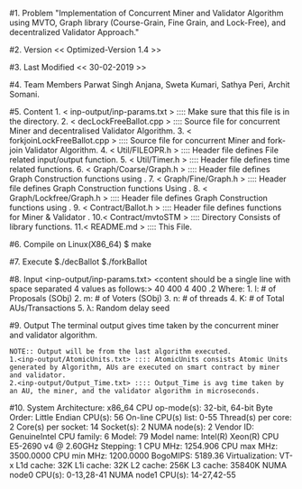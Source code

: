 #1. Problem
	"Implementation of Concurrent Miner and Validator Algorithm using MVTO, Graph library (Course-Grain,
	Fine Grain, and Lock-Free), and decentralized Validator Approach."

#2. Version
	<< Optimized-Version 1.4  >>
	
#3. Last Modified
	<< 30-02-2019 >>

#4. Team Members
	Parwat Singh Anjana, Sweta Kumari, Sathya Peri, Archit Somani.
	
#5. Content
	1. < inp-output/inp-params.txt >  ::::  Make sure that this file is in the <inp-output> directory.
	2. < decLockFreeBallot.cpp >      ::::  Source file for concurrent Miner and decentralised Validator Algorithm.
	3. < forkjoinLockFreeBallot.cpp > ::::  Source file for concurrent Miner and fork-join Validator Algorithm.
	4. < Util/FILEOPR.h >             ::::  Header file defines File related input/output function.
	5. < Util/Timer.h >               ::::  Header file defines time related functions.
	6. < Graph/Coarse/Graph.h >       ::::  Header file defines <COARSE-GRAIN> Graph Construction functions using <Single Coarse Lock>.
	7. < Graph/Fine/Graph.h >         ::::  Header file defines <FINE-GRAIN>   Graph Construction functions Using <Lazy List>.
	8. < Graph/Lockfree/Graph.h >     ::::  Header file defines <LOCK-FREE>    Graph Construction functions using <CAS>.
	9. < Contract/Ballot.h >          ::::  Header file defines <Smart Contract> functions for Miner <Using MVTO> & Validator <Without STM>.
	10.< Contract/mvtoSTM >           ::::  Directory Consists of <MVTO> library functions.
	11.< README.md >                  ::::  This File.


#6. Compile on Linux(X86_64)
	$ make

#7. Execute
	$./decBallot
	$./forkBallot

#8. Input
	<inp-output/inp-params.txt>
	<content should be a single line with space separated 4 values as follows:>
	40 400 4 400 .2	
		Where:
		1. l: # of Proposals (SObj)
		2. m: # of Voters (SObj) 
		3. n: # of threads
		4. K: # of Total AUs/Transactions
		5. λ: Random delay seed

#9. Output
	The terminal output gives time taken by the concurrent miner and validator algorithm.
	
	NOTE:: Output will be from the last algorithm executed.
	1.<inp-output/AtomicUnits.txt> :::: AtomicUnits consists Atomic Units generated by Algorithm, AUs are executed on smart contract by miner and validator.
	2.<inp-output/Output_Time.txt> :::: Output_Time is avg time taken by an AU, the miner, and the validator algorithm in microseconds.


#10. System
		Architecture:          x86_64
		CPU op-mode(s):        32-bit, 64-bit
		Byte Order:            Little Endian
		CPU(s):                56
		On-line CPU(s) list:   0-55
		Thread(s) per core:    2
		Core(s) per socket:    14
		Socket(s):             2
		NUMA node(s):          2
		Vendor ID:             GenuineIntel
		CPU family:            6
		Model:                 79
		Model name:            Intel(R) Xeon(R) CPU E5-2690 v4 @ 2.60GHz
		Stepping:              1
		CPU MHz:               1254.906
		CPU max MHz:           3500.0000
		CPU min MHz:           1200.0000
		BogoMIPS:              5189.36
		Virtualization:        VT-x
		L1d cache:             32K
		L1i cache:             32K
		L2 cache:              256K
		L3 cache:              35840K
		NUMA node0 CPU(s):     0-13,28-41
		NUMA node1 CPU(s):     14-27,42-55